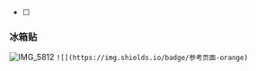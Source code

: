 - [ ] 
### 冰箱贴 
![IMG_5812](https://cdn.jsdelivr.net/gh/Mxlo/picx-images-hosting@master/20250107/IMG_5812.8z6luj8hy8.png)
`![](https://img.shields.io/badge/参考页面-orange)`
